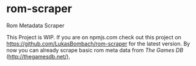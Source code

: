 # rom-scraper
Rom Metadata Scraper

This Project is WIP. If you are on npmjs.com check out this project on https://github.com/LukasBombach/rom-scraper for the latest version. By now you can already scrape basic rom meta data from *The Games DB* (http://thegamesdb.net/),
